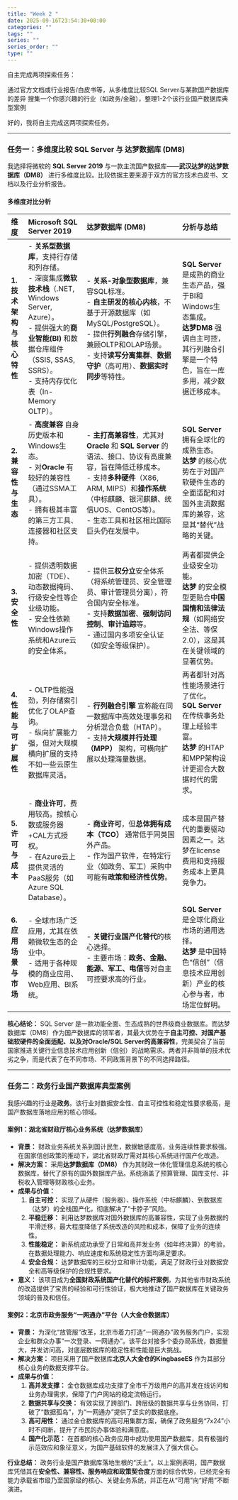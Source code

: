 ```yaml
---
title: "Week 2 "
date: 2025-09-16T23:54:30+08:00
categories: ""
tags: ""
series: ""
series_order: ""
type: ""
---
```


自主完成两项探索任务：

通过官方文档或行业报告/白皮书等，从多维度比较SQL Server与某款国产数据库的差异
搜集一个你感兴趣的行业（如政务/金融），整理1-2个该行业国产数据库典型案例
 



好的，我将自主完成这两项探索任务。

---

### **任务一：多维度比较 SQL Server 与 达梦数据库 (DM8)**

我选择将微软的 **SQL Server 2019** 与一款主流国产数据库——**武汉达梦的达梦数据库（DM8）** 进行多维度比较。比较依据主要来源于双方的官方技术白皮书、文档以及行业分析报告。

#### **多维度对比分析**

| 维度 | Microsoft SQL Server 2019 | 达梦数据库 (DM8) | 分析与总结 |
| :--- | :--- | :--- | :--- |
| **1. 技术架构与核心特性** | - **关系型数据库**，支持行存储和列存储。<br>- 深度集成**微软技术栈**（.NET, Windows Server, Azure）。<br>- 提供强大的**商业智能(BI)** 和数据仓库组件（SSIS, SSAS, SSRS）。<br>- 支持内存优化表（In-Memory OLTP）。 | - **关系-对象型数据库**，兼容SQL标准。<br>- **自主研发的核心内核**，不基于开源数据库（如MySQL/PostgreSQL）。<br>- 提供**行列融合**存储引擎，兼顾OLTP和OLAP场景。<br>- 支持**读写分离集群**、**数据守护**（高可用）、**数据实时同步**等特性。 | **SQL Server** 是成熟的商业生态产品，强于BI和Windows生态集成。<br>**达梦DM8** 强调自主可控，其行列融合引擎是一个特色，旨在一库多用，减少数据迁移成本。 |
| **2. 兼容性与生态** | - **高度兼容** 自身历史版本和Windows生态。<br>- 对**Oracle** 有较好的兼容性（通过SSMA工具）。<br>- 拥有极其丰富的第三方工具、连接器和社区支持。 | - **主打高兼容性**，尤其对**Oracle** 和 **SQL Server** 的语法、接口、协议有高度兼容，旨在降低迁移成本。<br>- 支持**多种硬件**（X86, ARM, MIPS）和**操作系统**（中标麒麟、银河麒麟、统信UOS、CentOS等）。<br>- 生态工具和社区相比国际巨头仍在发展中。 | **SQL Server** 拥有全球化的成熟生态。<br>**达梦** 的核心优势在于对国产软硬件生态的全面适配和对国外主流数据库的兼容，这是其“替代”战略的关键。 |
| **3. 安全性** | - 提供透明数据加密（TDE）、动态数据掩码、行级安全性等企业级功能。<br>- 安全性依赖Windows操作系统和Azure云的安全体系。 | - 提供**三权分立**安全体系（将系统管理员、安全管理员、审计管理员分离），符合国内安全标准。<br>- 支持**数据加密**、**强制访问控制**、**审计追踪**等。<br>- 通过国内多项安全认证（如安全等级保护）。 | 两者都提供企业级安全功能。<br>**达梦** 的安全模型更贴合**中国国情和法律法规**（如网络安全法、等保2.0），这是其在关键领域的显著优势。 |
| **4. 性能与可扩展性** | - OLTP性能强劲，列存储索引优化了OLAP查询。<br>- 纵向扩展能力强，但对大规模横向扩展的支持不如一些云原生数据库灵活。 | - **行列融合引擎** 宣称能在同一数据库中高效处理事务和分析混合负载（HTAP）。<br>- 支持**大规模并行处理（MPP）** 架构，可横向扩展以处理海量数据。 | 两者都针对高性能场景进行了优化。<br>**SQL Server** 在传统事务处理上经验丰富。<br>**达梦** 的HTAP和MPP架构设计更迎合大数据时代的需求。 |
| **5. 许可与成本** | - **商业许可**，费用较高。按核心数或服务器+CAL方式授权。<br>- 在Azure云上提供灵活的PaaS服务（如Azure SQL Database）。 | - **商业许可**，但**总体拥有成本（TCO）** 通常低于同类国外产品。<br>- 作为国产软件，在特定行业（如政务、军工）采购中可能有**政策和经济性优势**。 | 成本是国产替代的重要驱动因素之一。达梦在license费用和支持服务成本上更具竞争力。 |
| **6. 应用场景与市场** | - 全球市场广泛应用，尤其在依赖微软生态的企业中。<br>- 适用于各种规模的商业应用、Web应用、BI系统。 | - **关键行业国产化替代**的核心选择。<br>- 主要市场：**政务、金融、能源、军工、电信**等对自主可控要求高的行业。 | **SQL Server** 是全球化商业市场的通用选择。<br>**达梦** 是中国特色“信创”（信息技术应用创新）产业的核心参与者，市场定位鲜明。 |

**核心结论：**
SQL Server 是一款功能全面、生态成熟的世界级商业数据库。而达梦数据库（DM8）作为国产数据库的领军者，其最大优势在于**自主可控、对国产基础软硬件的全面适配、以及对Oracle/SQL Server的高兼容性**，完美契合了当前国家推进关键行业信息技术应用创新（信创）的战略需求。两者并非简单的技术优劣之争，而是代表了在不同市场、不同政策背景下的不同选择路径。

---

### **任务二：政务行业国产数据库典型案例**

我感兴趣的行业是**政务**。该行业对数据安全性、自主可控性和稳定性要求极高，是国产数据库落地应用的核心领域。

#### **案例1：湖北省财政厅核心业务系统（达梦数据库）**

*   **背景：** 财政业务系统关系到国计民生，数据敏感度高，业务连续性要求极强。在国家信创政策的推动下，湖北省财政厅需对其核心系统进行国产化改造。
*   **解决方案：** 采用**达梦数据库（DM8）** 作为其财政一体化管理信息系统的核心数据库，替代了原有的国外数据库产品。系统涵盖了预算管理、国库支付、非税收入管理等财政核心业务。
*   **成果与价值：**
    1.  **自主可控：** 实现了从硬件（服务器）、操作系统（中标麒麟）、到数据库（达梦）的全栈国产化，彻底解决了“卡脖子”风险。
    2.  **平稳迁移：** 利用达梦数据库对国外数据库的高兼容性，实现了业务数据的平滑迁移，最大程度降低了系统改造的风险和成本，保障了业务的连续性。
    3.  **性能稳定：** 新系统成功承受了日常和高并发业务（如年终决算）的考验，在数据处理能力、响应速度和系统稳定性方面均满足要求。
    4.  **安全合规：** 达梦数据库的三权分立和审计功能，满足了财政行业对数据安全和高等级保护的合规性要求。
*   **意义：** 该项目成为**全国财政系统国产化替代的标杆案例**，为其他省市财政系统的改造提供了宝贵的经验和可行性验证，极大地推动了国产数据库在关键政务领域的普及和信任。

#### **案例2：北京市政务服务“一网通办”平台（人大金仓数据库）**

*   **背景：** 为深化“放管服”改革，北京市着力打造“一网通办”政务服务门户，实现企业和群众办事“一次登录、一网通办”。该平台对接多个委办局系统，数据量大，并发访问高，对底层数据库的稳定性和性能是巨大挑战。
*   **解决方案：** 项目采用了国产数据库**北京人大金仓的KingbaseES** 作为其部分核心业务的数据支撑平台。
*   **成果与价值：**
    1.  **高并发支撑：** 金仓数据库成功支撑了全市千万级用户的高并发在线访问和业务办理需求，保障了门户网站的稳定流畅运行。
    2.  **数据共享与交换：** 有效实现了跨部门、跨层级的数据共享与业务协同，打破了“数据孤岛”，为“一网通办”提供了坚实的数据底座。
    3.  **高可用性：** 通过金仓数据库的高可用集群方案，确保了政务服务“7x24”小时不间断，提升了市民的办事体验和满意度。
    4.  **国产化示范：** 在首都的核心政务应用中成功使用国产数据库，具有极强的示范效应和象征意义，为国产基础软件的发展注入了强大信心。

**行业总结：**
政务行业是国产数据库落地生根的“沃土”。以上案例表明，国产数据库凭借其在**安全性、兼容性、服务响应和政策契合度**方面的综合优势，已经完全有能力承载省市级乃至国家级的核心、关键业务系统，并正在从“可用”向“好用”不断演进。


